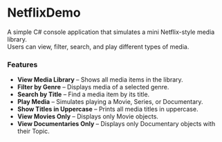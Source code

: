 # NetflixDemo
A simple C# console application that simulates a mini Netflix-style media library.  
Users can view, filter, search, and play different types of media.


### Features

- **View Media Library** – Shows all media items in the library.
- **Filter by Genre** – Displays media of a selected genre.
- **Search by Title** – Find a media item by its title.
- **Play Media** – Simulates playing a Movie, Series, or Documentary.
- **Show Titles in Uppercase** – Prints all media titles in uppercase.
- **View Movies Only** – Displays only Movie objects.
- **View Documentaries Only** – Displays only Documentary objects with their Topic.
